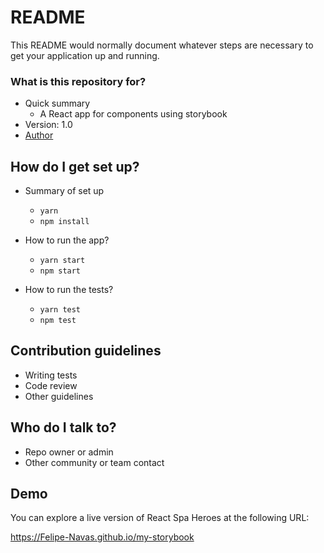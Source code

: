# README

This README would normally document whatever steps are necessary to get your application up and running.

### What is this repository for?

- Quick summary
  - A React app for components using storybook
- Version: 1.0
- [Author](https://www.linkedin.com/in/felipenavaslederhos)

## How do I get set up?

- Summary of set up

  - `yarn`
  - `npm install`

- How to run the app?

  - `yarn start`
  - `npm start`

- How to run the tests?

  - `yarn test`
  - `npm test`

## Contribution guidelines

- Writing tests
- Code review
- Other guidelines

## Who do I talk to?

- Repo owner or admin
- Other community or team contact

## Demo

You can explore a live version of React Spa Heroes at the following URL:

https://Felipe-Navas.github.io/my-storybook
